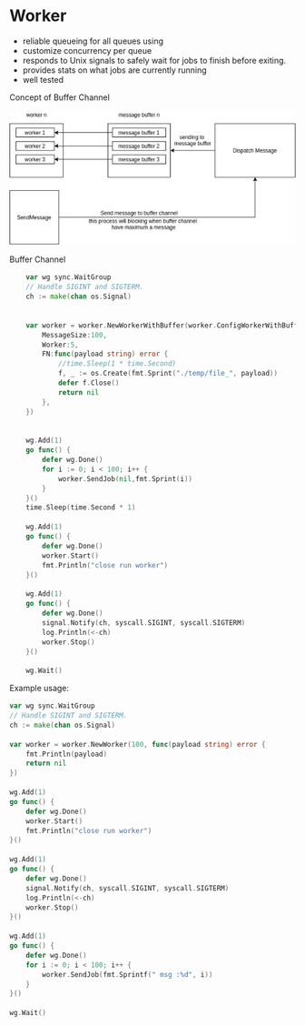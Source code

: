 # Worker 

* reliable queueing for all queues using
* customize concurrency per queue
* responds to Unix signals to safely wait for jobs to finish before exiting.
* provides stats on what jobs are currently running
* well tested

Concept of Buffer Channel

![alt text](./assets/workerpool.jpg "worker with buffer channel concept")


Buffer Channel
```go
	var wg sync.WaitGroup
	// Handle SIGINT and SIGTERM.
	ch := make(chan os.Signal)


	var worker = worker.NewWorkerWithBuffer(worker.ConfigWorkerWithBuffer{
		MessageSize:100,
		Worker:5,
		FN:func(payload string) error {
			//time.Sleep(1 * time.Second)
			f, _ := os.Create(fmt.Sprint("./temp/file_", payload))
			defer f.Close()
			return nil
		},
	})


	wg.Add(1)
	go func() {
		defer wg.Done()
		for i := 0; i < 100; i++ {
			worker.SendJob(nil,fmt.Sprint(i))
		}
	}()
	time.Sleep(time.Second * 1)

	wg.Add(1)
	go func() {
		defer wg.Done()
		worker.Start()
		fmt.Println("close run worker")
	}()

	wg.Add(1)
	go func() {
		defer wg.Done()
		signal.Notify(ch, syscall.SIGINT, syscall.SIGTERM)
		log.Println(<-ch)
		worker.Stop()
	}()

	wg.Wait()
```

Example usage:

```go
var wg sync.WaitGroup
// Handle SIGINT and SIGTERM.
ch := make(chan os.Signal)

var worker = worker.NewWorker(100, func(payload string) error {
    fmt.Println(payload)
    return nil
})

wg.Add(1)
go func() {
    defer wg.Done()
    worker.Start()
    fmt.Println("close run worker")
}()

wg.Add(1)
go func() {
    defer wg.Done()
    signal.Notify(ch, syscall.SIGINT, syscall.SIGTERM)
    log.Println(<-ch)
    worker.Stop()
}()

wg.Add(1)
go func() {
    defer wg.Done()
    for i := 0; i < 100; i++ {
        worker.SendJob(fmt.Sprintf(" msg :%d", i))
    }
}()

wg.Wait()

```

